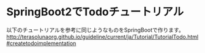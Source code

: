 # SpringBoot2でTodoチュートリアル

以下のチュートリアルを参考に同じようなものをSpringBootで作ります。
<http://terasolunaorg.github.io/guideline/current/ja/Tutorial/TutorialTodo.html#createtodoimplementation>


